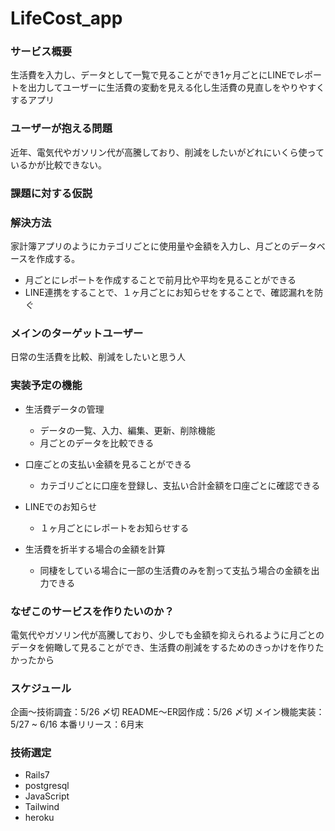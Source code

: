 # LifeCost_app

### サービス概要
生活費を入力し、データとして一覧で見ることができ1ヶ月ごとにLINEでレポートを出力してユーザーに生活費の変動を見える化し生活費の見直しをやりやすくするアプリ

### ユーザーが抱える問題
近年、電気代やガソリン代が高騰しており、削減をしたいがどれにいくら使っているかが比較できない。

### 課題に対する仮説


### 解決方法
家計簿アプリのようにカテゴリごとに使用量や金額を入力し、月ごとのデータベースを作成する。
  - 月ごとにレポートを作成することで前月比や平均を見ることができる
  - LINE連携をすることで、１ヶ月ごとにお知らせをすることで、確認漏れを防ぐ

### メインのターゲットユーザー
日常の生活費を比較、削減をしたいと思う人

### 実装予定の機能
- 生活費データの管理
  - データの一覧、入力、編集、更新、削除機能
  - 月ごとのデータを比較できる

- 口座ごとの支払い金額を見ることができる
  - カテゴリごとに口座を登録し、支払い合計金額を口座ごとに確認できる

- LINEでのお知らせ
  - １ヶ月ごとにレポートをお知らせする
  
- 生活費を折半する場合の金額を計算
  - 同棲をしている場合に一部の生活費のみを割って支払う場合の金額を出力できる

 ### なぜこのサービスを作りたいのか？
 電気代やガソリン代が高騰しており、少しでも金額を抑えられるように月ごとのデータを俯瞰して見ることができ、生活費の削減をするためのきっかけを作りたかったから

### スケジュール
企画〜技術調査：5/26 〆切
README〜ER図作成：5/26 〆切
メイン機能実装：5/27 ~ 6/16
本番リリース：6月末

### 技術選定
- Rails7
- postgresql
- JavaScript
- Tailwind
- heroku